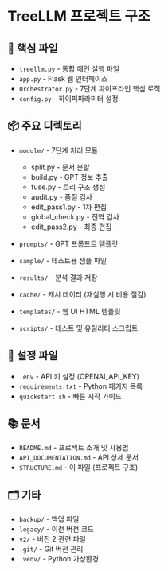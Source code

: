 # TreeLLM 프로젝트 구조

## 📁 핵심 파일
- `treellm.py` - 통합 메인 실행 파일
- `app.py` - Flask 웹 인터페이스
- `Orchestrator.py` - 7단계 파이프라인 핵심 로직
- `config.py` - 하이퍼파라미터 설정

## 📦 주요 디렉토리
- `module/` - 7단계 처리 모듈
  - split.py - 문서 분할
  - build.py - GPT 정보 추출
  - fuse.py - 트리 구조 생성
  - audit.py - 품질 검사
  - edit_pass1.py - 1차 편집
  - global_check.py - 전역 검사
  - edit_pass2.py - 최종 편집

- `prompts/` - GPT 프롬프트 템플릿
- `sample/` - 테스트용 샘플 파일
- `results/` - 분석 결과 저장
- `cache/` - 캐시 데이터 (재실행 시 비용 절감)
- `templates/` - 웹 UI HTML 템플릿
- `scripts/` - 테스트 및 유틸리티 스크립트

## 🔧 설정 파일
- `.env` - API 키 설정 (OPENAI_API_KEY)
- `requirements.txt` - Python 패키지 목록
- `quickstart.sh` - 빠른 시작 가이드

## 📚 문서
- `README.md` - 프로젝트 소개 및 사용법
- `API_DOCUMENTATION.md` - API 상세 문서
- `STRUCTURE.md` - 이 파일 (프로젝트 구조)

## 🗂️ 기타
- `backup/` - 백업 파일
- `legacy/` - 이전 버전 코드
- `v2/` - 버전 2 관련 파일
- `.git/` - Git 버전 관리
- `.venv/` - Python 가상환경
